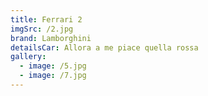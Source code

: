 ```yaml
---
title: Ferrari 2
imgSrc: /2.jpg
brand: Lamborghini
detailsCar: Allora a me piace quella rossa
gallery:
  - image: /5.jpg
  - image: /7.jpg
---
```



